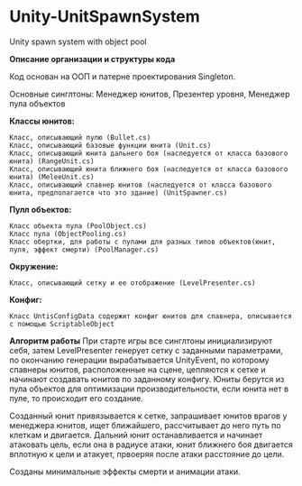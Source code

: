 # Unity-UnitSpawnSystem
Unity spawn system with object pool

<b> Описание организации и структуры кода</b> 

Код основан на ООП и патерне проектирования Singleton. 

Основные синглтоны: Менеджер юнитов, Презентер уровня, Менеджер пула объектов

<b>Классы юнитов: </b>

	Класс, описывающий пулю (Bullet.cs)
	Класс, описывающий базовые функции юнита (Unit.cs)
	Класс, описывающий юнита дальнего боя (наследуется от класса базового юнита) (RangeUnit.cs)
	Класс, описывающий юнита ближнего боя (наследуется от класса базового юнита) (MeleeUnit.cs)
	Класс, описывающий спавнер юнитов (наследуется от класса базового юнита, предполагается что это здание) (UnitSpawner.cs)
	
<b>Пулл объектов:</b> 

	Класс объекта пула (PoolObject.cs)
	Класс пула (ObjectPooling.cs)
	Класс обертки, для работы с пулами для разных типов объектов(юнит, пуля, эффект смерти) (PoolManager.cs)
	
<b>Окружение:</b> 

	Класс, описывающий сетку и ее отображение (LevelPresenter.cs)
	
<b>Конфиг:</b> 

	Класс UntisConfigData содержит конфиг юнитов для спавнера, описывается с помощью ScriptableObject

<b> Алгоритм работы</b> 
При старте игры все синглтоны инициализируют себя, затем LevelPresenter генерует сетку с заданными параметрами, по окончанию генерации вырабатывается UnityEvent, по которому спавнеры юнитов, расположенные на сцене, цепляются к сетке и начинают создавать юнитов по заданному конфигу. Юниты берутся из пула объектов для оптимизации производительности, если юнита нет в пуле, то происходит его создание. 

Созданный юнит привязывается к сетке, запрашивает юнитов врагов у менеджера юнитов, ищет ближайшего, рассчитывает до него путь по клеткам и двигается.
Дальний юнит останавливается и начинает атаковать цель, если она в радиусе атаки, юнит ближнего боя двигается вплотную к цели и атакует, првоеряя после атаки расстояние до цели.

Созданы минимальные эффекты смерти и анимации атаки.
